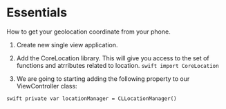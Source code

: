 # Essentials

How to get your geolocation coordinate from your phone.

1. Create new single view application.
2. Add the CoreLocation library.  This will give you access to the set of functions and atrributes related to location.
```swift import CoreLocation```

3.  We are going to starting adding the following property to our ViewController class:

```swift private var locationManager = CLLocationManager() ```

